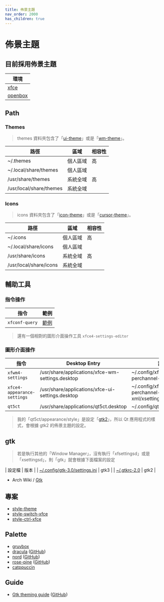 ```yaml
---
title: 佈景主題
nav_order: 2000
has_children: true
---
```



# 佈景主題


## 目前採用佈景主題

| 環境 |
| --- |
| [xfce](https://samwhelp.github.io/note-about-ubuntu/read/adjustment/de/xfce.html) |
| [openbox](https://samwhelp.github.io/note-about-ubuntu/read/adjustment/wm/openbox.html) |

## Path

### Themes

> themes 資料夾包含了「[ui-theme](theme/theme/ui-theme)」或是「[wm-theme](theme/theme/wm-theme)」。

| 路徑 | 區域 | 相容性 |
| --- | --- | --- |
| ~/.themes | 個人區域 | 高 |
| ~/.local/share/themes | 個人區域 | |
| /usr/share/themes | 系統全域 | 高 |
| /usr/local/share/themes | 系統全域 |  |


### Icons

> icons 資料夾包含了「[icon-theme](theme/icon/icon-theme)」或是「[cursor-theme](theme/icon/cursor-theme)」。

| 路徑 | 區域 | 相容性 |
| --- | --- | --- |
| ~/.icons | 個人區域 | 高 |
| ~/.local/share/icons | 個人區域 | |
| /usr/share/icons | 系統全域 | 高 |
| /usr/local/share/icons | 系統全域 | |


## 輔助工具

### 指令操作

| 指令 | 範例 |
| --- | --- |
| `xfconf-query` | [範例](https://samwhelp.github.io/note-about-ubuntu/read/adjustment/de/xfce.html#%E6%8E%A1%E7%94%A8%E4%BD%88%E6%99%AF%E4%B8%BB%E9%A1%8C) |

> 還有一個相對的圖形介面操作工具 `xfce4-settings-editor`

### 圖形介面操作

| 指令 | Desktop Entry | 設定檔 |
| --- | --- | --- |
| `xfwm4-settings` | /usr/share/applications/xfce-wm-settings.desktop | ~/.config/xfce4/xfconf/xfce-perchannel-xml/xfwm4.xml |
| `xfce4-appearance-settings` | /usr/share/applications/xfce-ui-settings.desktop | ~/.config/xfce4/xfconf/xfce-perchannel-xml/xsettings.xml |
| `qt5ct` | /usr/share/applications/qt5ct.desktop | ~/.config/qt5ct/qt5ct.conf |

> 我的「qt5ct/appearance/style」是設定「[gtk2](https://github.com/samwhelp/note-about-ubuntu/blob/gh-pages/_demo/adjustment/de/xfce/config/qt5ct/qt5ct.conf#L5)」，所以 Qt 應用程式的樣式，會根據 gtk2 的佈景主題的設定。


## gtk

> 若是執行其他的「Window Manager」，沒有執行「xfsettingsd」或是「xsettingsd」，則「gtk」就會根據下面檔案的設定

| 設定檔 | 版本 |
| [~/.config/gtk-3.0/settings.ini](https://github.com/samwhelp/note-about-ubuntu/blob/gh-pages/_demo/adjustment/de/xfce/config/gtk3/settings.ini) | gtk3 |
| [~/.gtkrc-2.0](https://github.com/samwhelp/note-about-ubuntu/blob/gh-pages/_demo/adjustment/de/xfce/config/gtk2/.gtkrc-2.0) | gtk2 |

* Arch Wiki / [Gtk](https://wiki.archlinux.org/title/GTK#Configuration)


## 專案

* [style-theme](https://github.com/samwhelp/note-about-manjaro/tree/gh-pages/_demo/project/style-xfce/style-theme)
* [style-switch-xfce](https://samwhelp.github.io/note-about-manjaro/read/project/style-xfce/style-switch-xfce)
* [style-ctrl-xfce](https://samwhelp.github.io/note-about-manjaro/read/project/style-xfce/style-ctrl-xfce)


## Palette

* [gruvbox](https://github.com/morhetz/gruvbox)
* [dracula](https://draculatheme.com/) ([GitHub](https://github.com/dracula/dracula-theme))
* [nord](https://www.nordtheme.com/) ([GitHub](https://github.com/arcticicestudio/nord))
* [rose-pine](https://rosepinetheme.com/palette) ([GitHub](https://github.com/rose-pine))
* [catppuccin](https://github.com/catppuccin/catppuccin#-palette)


## Guide

* [Gtk theming guide](https://gtkthemingguide.surajmandal.in/) ([GitHub](https://github.com/Fausto-Korpsvart/Gtk-Theming-Guide))
